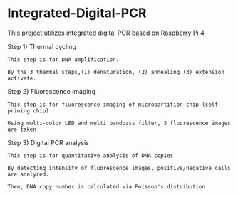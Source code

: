 # Integrated-Digital-PCR

This project utilizes integrated digital PCR based on Raspberry Pi 4

Step 1) Thermal cycling

    This step is for DNA amplification.
    
    By the 3 thermal steps,(1) denaturation, (2) annealing (3) extension activate.
    
Step 2) Fluorescence imaging

    This step is for fluorescence imaging of micropartition chip (self-priming chip)
    
    Using multi-color LED and multi bandpass filter, 3 fluorescence images are taken
    
Step 3) Digital PCR analysis

    This step is for quantitative analysis of DNA copies
    
    By detecting intensity of fluorescence images, positive/negative calls are analyzed.
    
    Then, DNA copy number is calculated via Poisson's distribution
